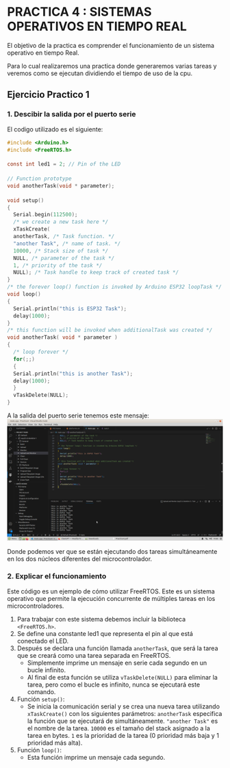 # PRACTICA 4 :  SISTEMAS OPERATIVOS EN TIEMPO REAL  

El objetivo de la practica es comprender el funcionamiento de un sistema operativo en tiempo Real.

Para lo cual realizaremos una practica  donde  generaremos varias tareas  y veremos como se ejecutan dividiendo el tiempo de uso de la cpu.


## Ejercicio Practico 1 


### 1. Descibir la salida por el puerto serie 

El codigo utilizado es el siguiente:

```c
#include <Arduino.h>
#include <FreeRTOS.h>

const int led1 = 2; // Pin of the LED

// Function prototype
void anotherTask(void * parameter);

void setup()
{
  Serial.begin(112500);
  /* we create a new task here */
  xTaskCreate(
  anotherTask, /* Task function. */
  "another Task", /* name of task. */
  10000, /* Stack size of task */
  NULL, /* parameter of the task */
  1, /* priority of the task */
  NULL); /* Task handle to keep track of created task */
}
/* the forever loop() function is invoked by Arduino ESP32 loopTask */
void loop()
{
  Serial.println("this is ESP32 Task");
  delay(1000);
}
/* this function will be invoked when additionalTask was created */
void anotherTask( void * parameter )
{
  /* loop forever */
  for(;;)
  {
  Serial.println("this is another Task");
  delay(1000);
  }
  vTaskDelete(NULL);
}
```
A la salida del puerto serie tenemos este mensaje:
![Salida serie Practica 4A](Practica4A.png)

Donde podemos ver que se están ejecutando dos tareas simultáneamente en los dos núcleos diferentes del microcontrolador.

### 2. Explicar el funcionamiento 

Este código es un ejemplo de cómo utilizar FreeRTOS. Este es un sistema operativo que permite la ejecución concurrente de múltiples tareas en los microcontroladores.
1. Para trabajar con este sistema debemos incluir la biblioteca `<FreeRTOS.h>`.
2. Se define una constante led1 que representa el pin al que está conectado el LED.
3. Después se declara una función llamada `anotherTask`, que será la tarea que se creará como una tarea separada en FreeRTOS.
   - Simplemente imprime un mensaje en serie cada segundo en un bucle infinito.
   - Al final de esta función se utiliza `vTaskDelete(NULL)` para eliminar la tarea, pero como el bucle es infinito, nunca se ejecutará este comando.
5. Función `setup()`:
   - Se inicia la comunicación serial y se crea una nueva tarea utilizando `xTaskCreate()` con los siguientes parámetros: `anotherTask` especifica la función que se ejecutará de simultáneamente. `"another Task"` es el nombre de la tarea. `10000` es el tamaño del stack asignado a la tarea en bytes. `1` es la prioridad de la tarea (0 prioridad más baja y 1 prioridad más alta).
6. Función `loop()`:
   - Esta función imprime un mensaje cada segundo. 







